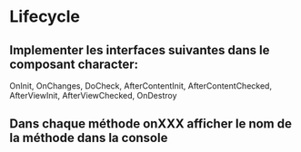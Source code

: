# Lifecycle

## Implementer les interfaces suivantes dans le composant character:

OnInit, OnChanges, DoCheck, AfterContentInit, AfterContentChecked, AfterViewInit, AfterViewChecked, OnDestroy

## Dans chaque méthode onXXX afficher le nom de la méthode dans la console